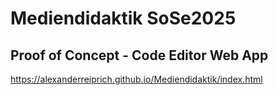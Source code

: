 # Mediendidaktik SoSe2025

## Proof of Concept - Code Editor Web App

https://alexanderreiprich.github.io/Mediendidaktik/index.html